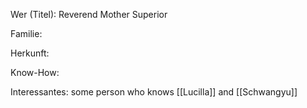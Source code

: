 Wer (Titel): Reverend Mother Superior

Familie:

Herkunft:

Know-How:

Interessantes: some person who knows [[Lucilla]] and [[Schwangyu]] 